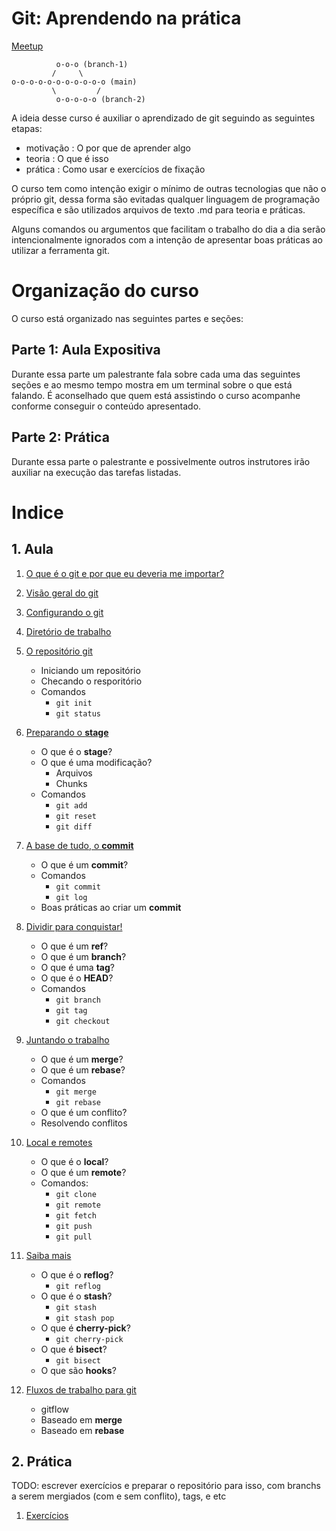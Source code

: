 # Git: Aprendendo na prática

[Meetup](https://www.meetup.com/opensanca/events/272092986/)

```
          o-o-o (branch-1)
         /     \
o-o-o-o-o-o-o-o-o-o-o (main)
         \         /
          o-o-o-o-o (branch-2)
```


A ideia desse curso é auxiliar o aprendizado de git seguindo as seguintes etapas:
- motivação : O por que de aprender algo
- teoria    : O que é isso
- prática   : Como usar e exercícios de fixação

O curso tem como intenção exigir o mínimo de outras tecnologias que não o próprio git, dessa forma são evitadas 
qualquer linguagem de programação específica e são utilizados arquivos de texto .md para teoria e práticas.

Alguns comandos ou argumentos que facilitam o trabalho do dia a dia serão intencionalmente ignorados com a intenção
de apresentar boas práticas ao utilizar a ferramenta git.

# Organização do curso

O curso está organizado nas seguintes partes e seções:

## Parte 1: Aula Expositiva

Durante essa parte um palestrante fala sobre cada uma das seguintes seções
e ao mesmo tempo mostra em um terminal sobre o que está falando. É aconselhado
que quem está assistindo o curso acompanhe conforme conseguir o conteúdo apresentado.

## Parte 2: Prática

Durante essa parte o palestrante e possivelmente outros instrutores irão auxiliar
na execução das tarefas listadas.

# Indice

## 1. Aula

1. [O que é o git e por que eu deveria me importar?](motivacao.md)

1. [Visão geral do git](visao-geral.md)

1. [Configurando o git](configurando-o-git.md)

1. [Diretório de trabalho](diretorio-de-trabalho.md)

1. [O repositório git](repositorio.md)
    - Iniciando um repositório
    - Checando o resporitório
    - Comandos
      - `git init`
      - `git status`

1. [Preparando o **stage**](stage.md)
    - O que é o **stage**?
    - O que é uma modificação?
      - Arquivos
      - Chunks
    - Comandos
      - `git add`
      - `git reset`
      - `git diff`
    
1. [A base de tudo, o **commit**](commit.md)
    - O que é um **commit**?
    - Comandos
      - `git commit`
      - `git log`
    - Boas práticas ao criar um **commit**
    
1. [Dividir para conquistar!](branch.md)
    - O que é um **ref**?
    - O que é um **branch**?
    - O que é uma **tag**?
    - O que é o **HEAD**?
    - Comandos
      - `git branch`
      - `git tag`
      - `git checkout`

1. [Juntando o trabalho](merge-rebase.md) 
    - O que é um **merge**?
    - O que é um **rebase**?
    - Comandos
      - `git merge`
      - `git rebase`
    - O que é um conflito?
    - Resolvendo conflitos
    
1. [Local e remotes](local-remote.md)
    - O que é o **local**?
    - O que é um **remote**?
    - Comandos:
      - `git clone`
      - `git remote`
      - `git fetch`
      - `git push`
      - `git pull`
    
1. [Saiba mais](saber-mais.md)
    - O que é o **reflog**?
      - `git reflog`
    - O que é o **stash**?
      - `git stash`
      - `git stash pop`
    - O que é **cherry-pick**?
      - `git cherry-pick`
    - O que é **bisect**?
      - `git bisect`
    - O que são **hooks**?
    
1. [Fluxos de trabalho para git](fluxos.md)
    - gitflow
    - Baseado em **merge**
    - Baseado em **rebase**

## 2. Prática

TODO: escrever exercícios e preparar o repositório para isso, com branchs a serem mergiados (com e sem conflito),
tags, e etc

1. [Exercícios](exercicios.md)

